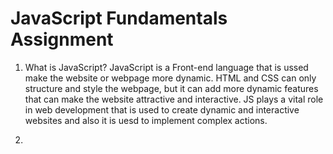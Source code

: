 # JavaScript Fundamentals Assignment
1. What is JavaScript?
     JavaScript is a Front-end language that is ussed make the website or webpage more dynamic. HTML and CSS can only structure and style the webpage, but it can add more dynamic features that can make the website attractive and interactive.
     JS plays a vital role in web development that is used to create dynamic and interactive websites and also it is uesd to implement complex actions.

2. 
